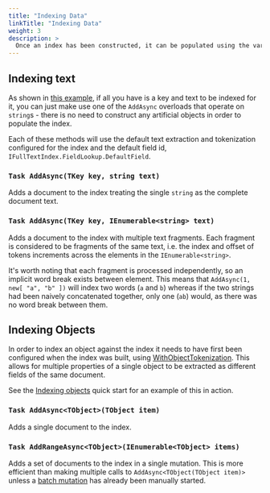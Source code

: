 ```yaml
---
title: "Indexing Data"
linkTitle: "Indexing Data"
weight: 3
description: >
  Once an index has been constructed, it can be populated using the various `AddAsync` methods.
---
```


## Indexing text

As shown in [this example](..recipes/#creating-a-simple-lifti-index), if all you have is a key and text to be indexed for it, you can just make use one of the `AddAsync` overloads that operate on `string`s - there is no need to construct any artificial objects in order to populate the index.

Each of these methods will use the default text extraction and tokenization configured for the index and the default field id, `IFullTextIndex.FieldLookup.DefaultField`.

### `Task AddAsync(TKey key, string text)`

Adds a document to the index treating the single `string` as the complete document text.

### `Task AddAsync(TKey key, IEnumerable<string> text)`

Adds a document to the index with multiple text fragments. Each fragment is considered to be fragments of the same text, i.e. the index and offset of tokens increments across the elements in the `IEnumerable<string>`.

It's worth noting that each fragment is processed independently, so an implicit word break exists between element. This means that `AddAsync(1, new[ "a", "b" ])` will index two words (`a` and `b`) whereas if the two strings had been naively concatenated together, only one (`ab`) would, as there was no word break between them.

## Indexing Objects

In order to index an object against the index it needs to have first been configured when the index was built, using [WithObjectTokenization](../index-construction/withobjecttokenization). This allows for multiple properties of a single object to be extracted as different fields of the same document.

See the [Indexing objects](../recipes/#indexing-text-from-object-properties) quick start for an example of this in action. 

### `Task AddAsync<TObject>(TObject item)`

Adds a single document to the index.

### `Task AddRangeAsync<TObject>(IEnumerable<TObject> items)`

Adds a set of documents to the index in a single mutation. This is more efficient than making multiple calls to `AddAsync<TObject(TObject item)>` unless a [batch mutation](./batch-mutations) has already been manually started.
